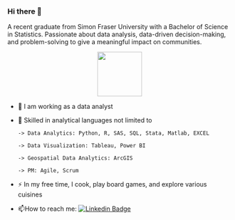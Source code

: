 ### Hi there 👋


A recent graduate from Simon Fraser University with a Bachelor of Science in Statistics. Passionate about data analysis, data-driven decision-making, and problem-solving to give a meaningful impact on communities.

<div id="header" align="center">
  <img src="https://media.giphy.com/media/M9gbBd9nbDrOTu1Mqx/giphy.gif" width="100"/>
</div>

- :telescope: I am working as a data analyst


- :seedling: Skilled in analytical languages not limited to
   
      -> Data Analytics: Python, R, SAS, SQL, Stata, Matlab, EXCEL
  
      -> Data Visualization: Tableau, Power BI
  
      -> Geospatial Data Analytics: ArcGIS
      
      -> PM: Agile, Scrum
  

- :zap: In my free time, I cook, play board games, and explore various cuisines


- :mailbox:How to reach me:  [![Linkedin Badge](https://img.shields.io/badge/-blue?style=flat&logo=Linkedin&logoColor=white)](https://www.linkedin.com/in/hjrenachoi/)
